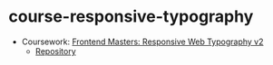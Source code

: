 # course-responsive-typography
* Coursework: [Frontend Masters: Responsive Web Typography v2](https://frontendmasters.com/courses/responsive-typography-v2/)
	* [Repository](https://github.com/jpamental/rwt-vf-workshop-full)